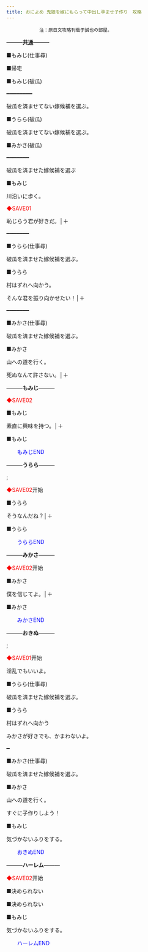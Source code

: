 ```yaml
---
title: おによめ 鬼娘を嫁にもらって中出し孕ませ子作り　攻略
---
```


                注：原日文攻略刊载于誠也の部屋。



&mdash;&mdash;&mdash;<b>共通</b>&mdash;&mdash;&mdash;



■もみじ(仕事尋)

■帰宅

■もみじ(破瓜)

━━━━━━━━

破瓜を済ませてない嫁候補を選ぶ。

■うらら(破瓜)

破瓜を済ませてない嫁候補を選ぶ。

■みかさ(破瓜)

━━━━━━━

破瓜を済ませた嫁候補を選ぶ

■もみじ

川沿いに歩く。

<font color="#fa0000">◆SAVE01</font>

恥じらう君が好きだ。│＋

━━━━━━━

■うらら(仕事尋)

破瓜を済ませた嫁候補を選ぶ。

■うらら

村はずれへ向かう。

そんな君を振り向かせたい！│＋

━━━━━━━

■みかさ(仕事尋)

破瓜を済ませた嫁候補を選ぶ。

■みかさ

山への道を行く。

死ぬなんて許さない。│＋



&mdash;&mdash;&mdash;<b>もみじ</b>&mdash;&mdash;&mdash;



<font color="#fa0000">◆SAVE02</font>

■もみじ

素直に興味を持つ。│＋

■もみじ

<font color="#0000ff">　　もみじEND</font>



&mdash;&mdash;&mdash;<b>うらら</b>&mdash;&mdash;&mdash;



 ;



<font color="#fa0000">◆SAVE02</font>开始

■うらら

そうなんだね？│＋

■うらら

<font color="#0000ff">　　うららEND</font>



&mdash;&mdash;&mdash;<b>みかさ</b>&mdash;&mdash;&mdash;



<font color="#fa0000">◆SAVE02</font>开始

■みかさ

僕を信じてよ。│＋

■みかさ

<font color="#0000ff">　　みかさEND</font>



&mdash;&mdash;&mdash;<b>おきぬ</b>&mdash;&mdash;&mdash;



 ;



<font color="#fa0000">◆SAVE01</font>开始

淫乱でもいいよ。

■うらら(仕事尋)

破瓜を済ませた嫁候補を選ぶ。

■うらら

村はずれへ向かう

みかさが好きでも、かまわないよ。

━

■みかさ(仕事尋)

破瓜を済ませた嫁候補を選ぶ。

■みかさ

山への道を行く。

すぐに子作りしよう！

■もみじ

気づかないふりをする。

<font color="#0000ff">　　おきぬEND</font>



&mdash;&mdash;&mdash;<b>ハーレム</b>&mdash;&mdash;&mdash;



<font color="#fa0000">◆SAVE02</font>开始

■決められない

■決められない

■もみじ

気づかないふりをする。

<font color="#0000ff">　　ハーレムEND</font>


              
